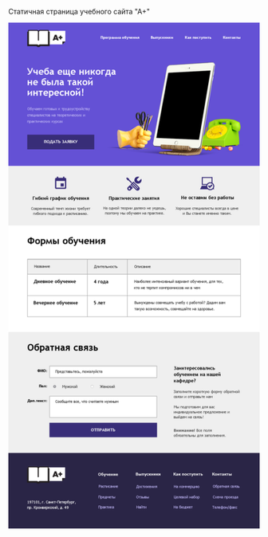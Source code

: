 Статичная страница учебного сайта "А+"


![](https://raw.githubusercontent.com/GorskiiNikita/HTML-CSS-practice/master/A-Plus-Redesign-Index.png)
